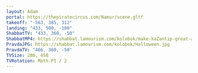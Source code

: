```yaml
---
layout: Adam
portal: https://thepiratecircus.com/Namur/scene.gltf
takeoff: "-563, 385, 312"
landing: "433, 500, -180"
ShabbatTV: "433, 360, -50"
ShabbatMP4: https://shabbat.lamourism.com/kolobok/make-kaZantip-great-again.mp4
PravdaJPG: https://shabbat.lamourism.com/kolobok/Halloween.jpg
PravdaTV: "466, 360, -50"
TVSize: 280, 450
TVRotation: Math.PI / 2
---
```

